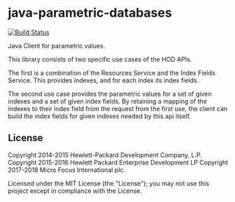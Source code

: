 # java-parametric-databases

[![Build Status](https://travis-ci.org/microfocus-idol/java-parametric-databases.svg?branch=master)](https://travis-ci.org/microfocus-idol/java-parametric-databases)

Java Client for parametric values.

This library consists of two specific use cases of the HOD APIs.

The first is a combination of the Resources Service and the Index Fields Service. This provides indexes,
and for each index its index fields.

The second use case provides the parametric values for a set of given indexes and a set of given index fields.
By retaining a mapping of the indexes to their index field from the request from the first use, the client can
build the index fields for given indexes needed by this api itself.

## License
Copyright 2014-2015 Hewlett-Packard Development Company, L.P.
Copyright 2015-2016 Hewlett Packard Enterprise Development LP
Copyright 2017-2018 Micro Focus International plc.

Licensed under the MIT License (the "License"); you may not use this project except in compliance with the License.
